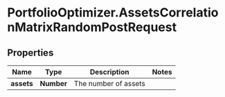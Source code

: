 # PortfolioOptimizer.AssetsCorrelationMatrixRandomPostRequest

## Properties

Name | Type | Description | Notes
------------ | ------------- | ------------- | -------------
**assets** | **Number** | The number of assets | 


